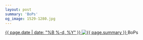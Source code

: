 ```yaml
---
layout: post
summary: 'BoPs'
og_image: 1529-1280.jpg
---
```


<p>
 <time>
  <a href="/1529">
   {{ page.date | date: "%B %-d, %Y" }}
  </a>
 </time>
 <a href="/1529">
  <img alt="{{ page.summary }}" data-taken="11/28/2021" sizes="(min-width: 700px) 50vw, calc(100vw - 2rem)" src="{{ site.assets_url }}/1529-640.jpg" srcset="{{ site.assets_url }}/1529-320.jpg 320w, {{ site.assets_url }}/1529-640.jpg 640w, {{ site.assets_url }}/1529-960.jpg 960w, {{ site.assets_url }}/1529-1280.jpg 1280w"/>
 </a>
 <span>
  BoPs
 </span>
</p>
